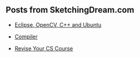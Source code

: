 ## Posts from SketchingDream.com					

- [Eclipse, OpenCV, C++ and Ubuntu](https://cdn.rawgit.com/sayef/tech/master/blog/image-processing/eclipse-opencv-and-ubuntu.html)

- [Compiler](https://cdn.rawgit.com/sayef/tech/master/blog/compiler/index.html)

- [Revise Your CS Course](https://cdn.rawgit.com/sayef/tech/master/blog/revise-your-cs-course/index.html)

    

